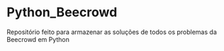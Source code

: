 # Python_Beecrowd
 Repositório feito para armazenar as soluções de todos os problemas da Beecrowd em Python
